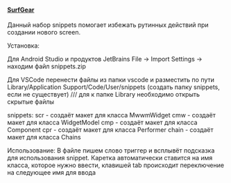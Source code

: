 #### [SurfGear](https://github.com/surfstudio/SurfGear)

Данный набор snippets помогает избежать рутинных действий при создании нового screen.

Установка:

Для Android Studio и продуктов JetBrains
File -> Import Settings -> находим файл snippets.zip

Для VSCode
перенести файлы из папки vscode и разместить по пути 
Library/Application Support/Code/User/snippets
(создать папку snippets, если не существует)
/// для к папке Library необходимо открыть скрытые файлы

snippets:
scr - создаёт макет для класса MwwmWidget
cmw - создаёт макет для класса WidgetModel
cmp - создаёт макет для класса Component
cpr - создаёт макет для класса Performer
chain - создаёт макет для класса Chains

Использование:
В файле пишем слово триггер и всплывёт подсказка для использования snippet.
Каретка автоматически ставится на имя класса, которое нужно ввести, 
клавишей tab происходит переключение на следующее имя для ввода
